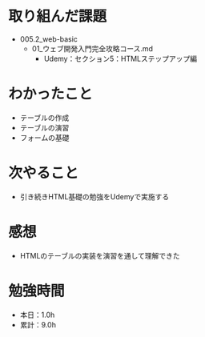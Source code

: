 # 取り組んだ課題
* 005.2_web-basic
  * 01_ウェブ開発入門完全攻略コース.md
    * Udemy：セクション5：HTMLステップアップ編

# わかったこと
* テーブルの作成
* テーブルの演習
* フォームの基礎

# 次やること
* 引き続きHTML基礎の勉強をUdemyで実施する

# 感想
* HTMLのテーブルの実装を演習を通して理解できた

# 勉強時間
* 本日：1.0h
* 累計：9.0h
